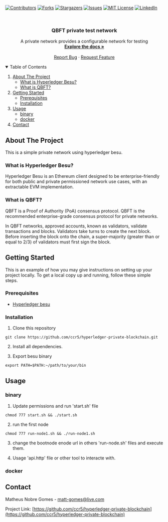 [![Contributors][contributors-shield]][contributors-url]
[![Forks][forks-shield]][forks-url]
[![Stargazers][stars-shield]][stars-url]
[![Issues][issues-shield]][issues-url]
[![MIT License][license-shield]][license-url]
[![LinkedIn][linkedin-shield]][linkedin-url]


<!-- PROJECT LOGO -->
<br />
<p align="center">
  <h3 align="center">QBFT private test network</h3>

  <p align="center">
    A private network provides a configurable network for testing
    <br />
    <a href="https://github.com/ccr5/hyperledger-private-blockchain"><strong>Explore the docs »</strong></a>
    <br />
    <br />
    <a href="https://github.com/ccr5/hyperledger-private-blockchain/issues">Report Bug</a>
    ·
    <a href="https://github.com/ccr5/hyperledger-private-blockchain/issues">Request Feature</a>
  </p>
</p>



<!-- TABLE OF CONTENTS -->
<details open="open">
  <summary>Table of Contents</summary>
  <ol>
    <li>
      <a href="#about-the-project">About The Project</a>
      <ul>
        <li><a href="#what-is-hyperledger-besu">What is Hyperledger Besu?</a></li>
        <li><a href="#what-is-qbft">What is QBFT?</a></li>
      </ul>
    </li>
    <li>
      <a href="#getting-started">Getting Started</a>
      <ul>
        <li><a href="#prerequisites">Prerequisites</a></li>
        <li><a href="#installation">Installation</a></li>
      </ul>
    </li>
    <li>
      <a href="#usage">Usage</a>
      <ul>
        <li><a href="#binary">binary</a></li>
        <li><a href="#docker">docker</a></li>
      </ul>
    </li>
    <li><a href="#contact">Contact</a></li>
  </ol>
</details>



<!-- ABOUT THE PROJECT -->
## About The Project

This is a simple private network using hyperledger besu. 

### What is Hyperledger Besu?
Hyperledger Besu is an Ethereum client designed to be enterprise-friendly for both public and private permissioned network use cases, with an extractable EVM implementation.

### What is QBFT?
QBFT is a Proof of Authority (PoA) consensus protocol. QBFT is the recommended enterprise-grade consensus protocol for private networks.

In QBFT networks, approved accounts, known as validators, validate transactions and blocks. Validators take turns to create the next block. Before inserting the block onto the chain, a super-majority (greater than or equal to 2/3) of validators must first sign the block.


<!-- GETTING STARTED -->
## Getting Started

This is an example of how you may give instructions on setting up your project locally.
To get a local copy up and running, follow these simple steps.

### Prerequisites

* <a href="https://besu.hyperledger.org/stable/private-networks/get-started/install/binary-distribution">Hyperledger besu </a>

### Installation

1. Clone this repository
```shell
git clone https://github.com/ccr5/hyperledger-private-blockchain.git
```
2. Install all dependencies.

3. Export besu binary
```shell
export PATH=$PATH:~/path/to/your/bin
```

## Usage


### binary

1. Update permissions and run 'start.sh' file 
```shell
chmod 777 start.sh && ./start.sh
```

2. run the first node 
```shell
chmod 777 run-node1.sh && ./run-node1.sh
```

3. change the bootnode enode url in others 'run-node.sh' files and execute them.

4. Usage 'api.http' file or other tool to interacte with.


### docker


<!-- CONTACT -->
## Contact

Matheus Nobre Gomes - matt-gomes@live.com

Project Link: [https://github.com/ccr5/hyperledger-private-blockchain](https://github.com/ccr5/hyperledger-private-blockchain)



<!-- MARKDOWN LINKS & IMAGES -->
<!-- https://www.markdownguide.org/basic-syntax/#reference-style-links -->
[contributors-shield]: https://img.shields.io/github/contributors/ccr5/hyperledger-private-blockchain.svg?style=for-the-badge
[contributors-url]: https://github.com/ccr5/hyperledger-private-blockchain/graphs/contributors
[forks-shield]: https://img.shields.io/github/forks/ccr5/hyperledger-private-blockchain.svg?style=for-the-badge
[forks-url]: https://github.com/ccr5/hyperledger-private-blockchain/network/members
[stars-shield]: https://img.shields.io/github/stars/ccr5/hyperledger-private-blockchain.svg?style=for-the-badge
[stars-url]: https://github.com/ccr5/hyperledger-private-blockchain/stargazers
[issues-shield]: https://img.shields.io/github/issues/ccr5/hyperledger-private-blockchain.svg?style=for-the-badge
[issues-url]: https://github.com/ccr5/hyperledger-private-blockchain/issues
[license-shield]: https://img.shields.io/github/license/ccr5/hyperledger-private-blockchain.svg?style=for-the-badge
[license-url]: https://github.com/ccr5/hyperledger-private-blockchain/blob/master/LICENSE.txt
[linkedin-shield]: https://img.shields.io/badge/-LinkedIn-black.svg?style=for-the-badge&logo=linkedin&colorB=555
[linkedin-url]: https://linkedin.com/in/mattnobre
[product-screenshot]: img/logo.jpeg
